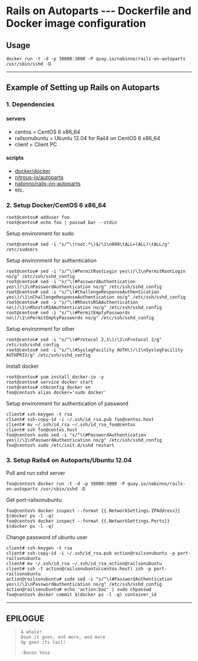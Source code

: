 # Rails on Autoparts --- Dockerfile and Docker image configuration
## Usage
```
docker run -t -d -p 30000:3000 -P quay.io/nabinno/rails-on-autoparts /usr/sbin/sshd -D
```

---

## Example of Setting up Rails on Autoparts
### 1. Dependencies
#### servers
- centos        = CentOS 6 x86_64
- railsonubuntu = Ubuntu 12.04 for Rail4 on CentOS 6 x86_64
- client        = Client PC

#### scripts
- [docker/docker](https://github.com/docker/docker)
- [nitrous-io/autoparts](https://github.com/nitrous-io/autoparts)
- [nabinno/rails-on-autoparts](https://github.com/nabinno/rails-on-autoparts)
- etc.

### 2. Setup Docker/CentOS 6 x86_64
```
root@centos# adduser foo
root@centos# echo foo | passwd bar --stdin
```
Setup environment for sudo
```
root@centos# sed -i "s/^\(root.*\)$/\1\n000\tALL=(ALL)\tALL/g" /etc/sudoers
```
Setup environment for authentication
```
root@centos# sed -i "s/^\(#PermitRootLogin yes\)/\1\nPermitRootLogin no/g" /etc/ssh/sshd_config
root@centos# sed -i "s/^\(#PasswordAuthentication yes\)/\1\nPasswordAuthentication no/g" /etc/ssh/sshd_config
root@centos# sed -i "s/^\(#ChallengeResponseAuthentication yes\)/\1\nChallengeResponseAuthentication no/g" /etc/ssh/sshd_config
root@centos# sed -i "s/^\(#RhostsRSAAuthentication no\)/\1\nRhostsRSAAuthentication no/g" /etc/ssh/sshd_config
root@centos# sed -i "s/^\(#PermitEmptyPasswords no\)/\1\nPermitEmptyPasswords no/g" /etc/ssh/sshd_config
```
Setup environment for other
```
root@centos# sed -i "s/^\(#Protocol 2,1\)/\1\nProtocol 2/g" /etc/ssh/sshd_config
root@centos# sed -i "s/^\(#SyslogFacility AUTH\)/\1\nSyslogFacility AUTHPRIV/g" /etc/ssh/sshd_config
```
Install docker
```
root@centos# yum install docker-io -y
root@centos# service docker start
root@centos# chkconfig docker on
foo@centos% alias docker='sudo docker'
```
Setup environment for authentication of password
```
client# ssh-keygen -t rsa
client# ssh-copy-id -i ~/.ssh/id_rsa.pub foo@centos.host
client# mv ~/.ssh/id_rsa ~/.ssh/id_rsa_foo@centos
client# ssh foo@centos.host
foo@centos% sudo sed -i "s/^\(#PasswordAuthentication yes\)/\1\nPasswordAuthentication no/g" /etc/ssh/sshd_config
foo@centos% sudo /etc/init.d/sshd restart
```

### 3. Setup Rails4 on Autoparts/Ubuntu 12.04
Pull and run sshd server
```
foo@centos% docker run -t -d -p 30000:3000 -P quay.io/nabinno/rails-on-autoparts /usr/sbin/sshd -D
```
Get port-railsonubuntu
```
foo@centos% docker inspect --format {{.NetworkSettings.IPAddress}} $(docker ps -l -q)
foo@centos% docker inspect --format {{.NetworkSettings.Ports}} $(docker ps -l -q)
```
Change password of ubuntu user
```
client# ssh-keygen -t rsa
client# ssh-copy-id -i ~/.ssh/id_rsa.pub action@railsonubuntu -p port-railsonubuntu
client# mv ~/.ssh/id_rsa ~/.ssh/id_rsa_action@railsonubuntu
client# ssh -t action@railsonubuntu(centos.host) zsh -p port-railsonubuntu
action@railsonubuntu# sudo sed -i "s/^\(#PasswordAuthentication yes\)/\1\nPasswordAuthentication no/g" /etc/ssh/sshd_config
action@railsonubuntu# echo 'action:baz' | sudo chpasswd
foo@centos% docker commit $(docker ps -l -q) container_id
```

---

## EPILOGUE
>     A whale!
>     Down it goes, and more, and more
>     Up goes its tail!
>
>     -Buson Yosa
